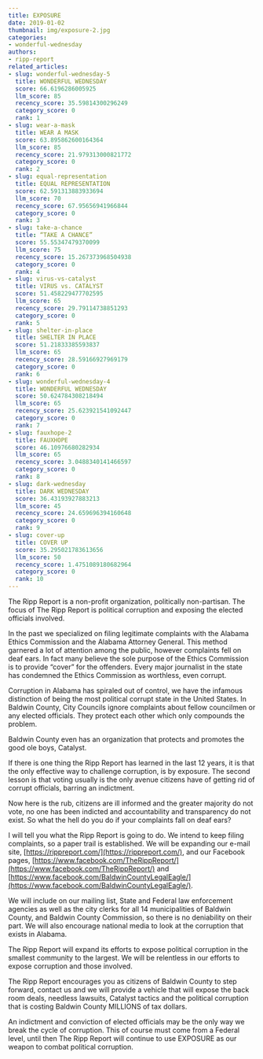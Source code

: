 ```yaml
---
title: EXPOSURE
date: 2019-01-02
thumbnail: img/exposure-2.jpg
categories:
- wonderful-wednesday
authors:
- ripp-report
related_articles:
- slug: wonderful-wednesday-5
  title: WONDERFUL WEDNESDAY
  score: 66.6196286005925
  llm_score: 85
  recency_score: 35.59814300296249
  category_score: 0
  rank: 1
- slug: wear-a-mask
  title: WEAR A MASK
  score: 63.895862600164364
  llm_score: 85
  recency_score: 21.979313000821772
  category_score: 0
  rank: 2
- slug: equal-representation
  title: EQUAL REPRESENTATION
  score: 62.591313883933694
  llm_score: 70
  recency_score: 67.95656941966844
  category_score: 0
  rank: 3
- slug: take-a-chance
  title: “TAKE A CHANCE”
  score: 55.55347479370099
  llm_score: 75
  recency_score: 15.267373968504938
  category_score: 0
  rank: 4
- slug: virus-vs-catalyst
  title: VIRUS vs. CATALYST
  score: 51.458229477702595
  llm_score: 65
  recency_score: 29.79114738851293
  category_score: 0
  rank: 5
- slug: shelter-in-place
  title: SHELTER IN PLACE
  score: 51.21833385593837
  llm_score: 65
  recency_score: 28.59166927969179
  category_score: 0
  rank: 6
- slug: wonderful-wednesday-4
  title: WONDERFUL WEDNESDAY
  score: 50.624784308218494
  llm_score: 65
  recency_score: 25.623921541092447
  category_score: 0
  rank: 7
- slug: fauxhope-2
  title: FAUXHOPE
  score: 46.10976680282934
  llm_score: 65
  recency_score: 3.0488340141466597
  category_score: 0
  rank: 8
- slug: dark-wednesday
  title: DARK WEDNESDAY
  score: 36.43193927883213
  llm_score: 45
  recency_score: 24.659696394160648
  category_score: 0
  rank: 9
- slug: cover-up
  title: COVER UP
  score: 35.295021783613656
  llm_score: 50
  recency_score: 1.4751089180682964
  category_score: 0
  rank: 10
---
```

The Ripp Report is a non-profit organization, politically non-partisan. The focus of The Ripp Report is political corruption and exposing the elected officials involved.

In the past we specialized on filing legitimate complaints with the Alabama Ethics Commission and the Alabama Attorney General. This method garnered a lot of attention among the public, however complaints fell on deaf ears. In fact many believe the sole purpose of the Ethics Commission is to provide “cover” for the offenders. Every major journalist in the state has condemned the Ethics Commission as worthless, even corrupt.

Corruption in Alabama has spiraled out of control, we have the infamous distinction of being the most political corrupt state in the United States. In Baldwin County, City Councils ignore complaints about fellow councilmen or any elected officials. They protect each other which only compounds the problem.

Baldwin County even has an organization that protects and promotes the good ole boys, Catalyst.

If there is one thing the Ripp Report has learned in the last 12 years, it is that the only effective way to challenge corruption, is by exposure. The second lesson is that voting usually is the only avenue citizens have of getting rid of corrupt officials, barring an indictment.

Now here is the rub, citizens are ill informed and the greater majority do not vote, no one has been indicted and accountability and transparency do not exist. So what the hell do you do if your complaints fall on deaf ears?

I will tell you what the Ripp Report is going to do. We intend to keep filing complaints, so a paper trail is established. We will be expanding our e-mail site, [https://rippreport.com/](https://rippreport.com/), and our Facebook pages, [https://www.facebook.com/TheRippReport/](https://www.facebook.com/TheRippReport/) and [https://www.facebook.com/BaldwinCountyLegalEagle/](https://www.facebook.com/BaldwinCountyLegalEagle/).

We will include on our mailing list, State and Federal law enforcement agencies as well as the city clerks for all 14 municipalities of Baldwin County, and Baldwin County Commission, so there is no deniability on their part. We will also encourage national media to look at the corruption that exists in Alabama.

The Ripp Report will expand its efforts to expose political corruption in the smallest community to the largest. We will be relentless in our efforts to expose corruption and those involved.

The Ripp Report encourages you as citizens of Baldwin County to step forward, contact us and we will provide a vehicle that will expose the back room deals, needless lawsuits, Catalyst tactics and the political corruption that is costing Baldwin County MILLIONS of tax dollars.

An indictment and conviction of elected officials may be the only way we break the cycle of corruption. This of course must come from a Federal level, until then The Ripp Report will continue to use EXPOSURE as our weapon to combat political corruption.
